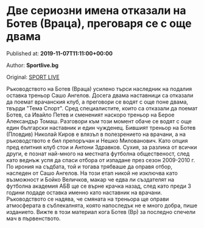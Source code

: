 
# Две сериозни имена отказали на Ботев (Враца), преговаря се с още двама

Published at: **2019-11-07T11:11:00+00:00**

Author: **Sportlive.bg**

Original: [SPORT LIVE](https://www.sportlive.bg/bgfootball/bgfootballother/dve-seriozni-imena-otkazali-na-botev-(vraca)-pregovarq-se-s-oshte-dvama-1403860.html)

Ръководството на Ботев (Враца) усилено търси наследник на подалия оставка треньор Сашо Ангелов. Досега двама наставници са отказали да поемат врачанския клуб, а преговори се водят с още поне двама, твърди "Тема Спорт". Сред специалистите, които са отказали да поемат Ботев, са Ивайло Петев и смененият наскоро треньор на Берое Александър Томаш.
Разговори към този момент обаче се водят с още един български наставник и един чужденец. Бившият треньор на Ботев (Пловдив) Николай Киров е влязъл в полезрението на врачани, а на ръководството е бил препоръчан и Нешко Милованович.
Като опция пред елитния клуб стои и Антони Здравков. Сухия, за разлика от всички други, е познат най-много на местната футболна общественост, след като веднъж успя да спаси отбора от изпадане през сезон 2009-2010 г. По ирония на съдбата, той и тогава трябваше да оправя отбор, наследен от Сашо Ангелов.
На този етап никой не изключва като възможност и Бойко Величков, макар че едва ли създателят на футболна академия АБВ ще се върне крачка назад, след като преди 3 години подаде оставка именно като наставник на врачани. Ръководството се надява, че смяната на треньора ще оправи атмосферата в съблекалнята, която напоследък не е много добра, пише изданието. Вижте в този материал кога Ботев (Вр) за последно спечели мач в първенството. 

